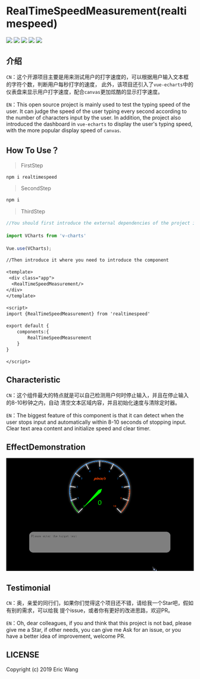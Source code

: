 # RealTimeSpeedMeasurement(realtimespeed)

<p style='text-align:center'>

[![](https://img.shields.io/github/repo-size/bigbigDreamer/RealTimeSpeedMeasurement.svg)](https://github.com/bigbigDreamer/RealTimeSpeedMeasurement)
[![](https://img.shields.io/badge/v--charts-v1.19.0-brightgreen.svg)](https://github.com/ElemeFE/v-charts)
[![](https://img.shields.io/github/package-json/v/bigbigDreamer/RealTimeSpeedMeasurement.svg)](https://github.com/bigbigDreamer/RealTimeSpeedMeasurement)
[![](https://img.shields.io/github/license/bigbigDreamer/RealTimeSpeedMeasurement.svg)](https://github.com/bigbigDreamer/RealTimeSpeedMeasurement)
[![](https://img.shields.io/npm/dw/realtimespeed.svg)](https://www.npmjs.com/package/realtimespeed)
</p>

## 介绍

`CN`：这个开源项目主要是用来测试用户的打字速度的，可以根据用户输入文本框的字符个数，判断用户每秒打字的速度，
此外，该项目还引入了`vue-echarts`中的仪表盘来显示用户打字速度，配合`canvas`更加炫酷的显示打字速度。

`EN`：This open source project is mainly used to test the typing speed of the user. It can judge the speed of the user typing every second according to the number of characters input by the user.
     In addition, the project also introduced the dashboard in `vue-echarts` to display the user's typing speed, with the more popular display speed of `canvas`.
 
## How To Use？
 
> FirstStep
```bash
npm i realtimespeed
```

> SecondStep

```bash
npm i 
```

>ThirdStep

```javascript
//You should first introduce the external dependencies of the project in your `main.js`

import VCharts from 'v-charts'

Vue.use(VCharts);

```

```vue
//Then introduce it where you need to introduce the component

<template>
 <div class="app">
  <RealTimeSpeedMeasurement/>
</div>
</template>

<script>
import {RealTimeSpeedMeasurement} from 'realtimespeed'

export default {
    components:{
        RealTimeSpeedMeasurement
    }
}

</script>
```
## Characteristic

`CN`：这个组件最大的特点就是可以自己检测用户何时停止输入，并且在停止输入的8-10秒钟之内，自动
清空文本区域内容，并且初始化速度与清除定时器。

`EN`：The biggest feature of this component is that it can detect when the user stops input and automatically within 8-10 seconds of stopping input.
     Clear text area content and initialize speed and clear timer.

## EffectDemonstration 

![display](https://github.com/bigbigDreamer/GraphBed/blob/master/MyBlogImg/speed.gif?raw=true)

## Testimonial

`CN`：奥，亲爱的同行们，如果你们觉得这个项目还不错，请给我一个Star吧，假如有别的需求，可以给我
提个issue，或者你有更好的改进思路，欢迎PR。

`EN`：Oh, dear colleagues, if you and think that this project is not bad, please give me a Star, if other needs, you can give me
     Ask for an issue, or you have a better idea of ​​improvement, welcome PR.

## LICENSE 

Copyright (c) 2019 Eric Wang